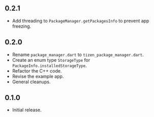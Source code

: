 ## 0.2.1

* Add threading to `PackageManager.getPackagesInfo` to prevent app freezing.

## 0.2.0

* Rename `package_manager.dart` to `tizen_package_manager.dart`.
* Create an enum type `StorageType` for `PackageInfo.installedStorageType`.
* Refactor the C++ code.
* Revise the example app.
* General cleanups.

## 0.1.0

* Initial release.
